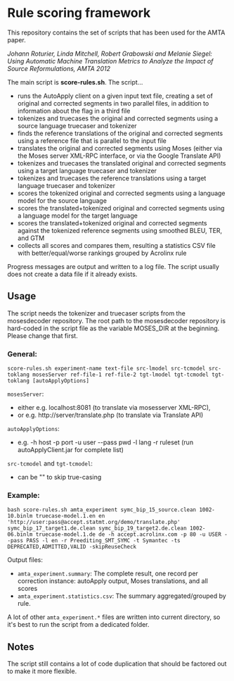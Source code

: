 Rule scoring framework
======================

This repository contains the set of scripts that has been used for the AMTA paper.

*Johann Roturier, Linda Mitchell, Robert Grabowski and Melanie Siegel: Using Automatic Machine Translation Metrics to Analyze the Impact of Source Reformulations, AMTA 2012*

The main script is **score-rules.sh**. The script...
- runs the AutoApply client on a given input text file, creating a set
  of original and corrected segments in two parallel files,
  in addition to information about the flag in a third file
- tokenizes and truecases the original and corrected segments 
  using a source language truecaser and tokenizer
- finds the reference translations of the original and corrected
  segments using a reference file that is parallel to the input file
- translates the original and corrected segments using Moses 
  (either via the Moses server XML-RPC interface, or via the 
   Google Translate API)
- tokenizes and truecases the translated original and corrected segments 
  using a target language truecaser and tokenizer
- tokenizes and truecases the reference translations using a target 
  language truecaser and tokenizer
- scores the tokenized original and corrected segments using a
  language model for the source language
- scores the translated+tokenized original and corrected segments 
  using a language model for the target language
- scores the translated+tokenized original and corrected segments 
  against the tokenized reference segments using smoothed BLEU, TER, and GTM
- collects all scores and compares them, resulting a statistics CSV file
  with better/equal/worse rankings grouped by Acrolinx rule

Progress messages are output and written to a log file.
The script usually does not create a data file if it already exists.

## Usage

The script needs the tokenizer and truecaser scripts from the
mosesdecoder repository. The root path to the mosesdecoder repository
is hard-coded in the script file as the variable MOSES_DIR at the
beginning. Please change that first.

### General: 

```shell
score-rules.sh experiment-name text-file src-lmodel src-tcmodel src-toklang mosesServer ref-file-1 ref-file-2 tgt-lmodel tgt-tcmodel tgt-toklang [autoApplyOptions]
```

`mosesServer`: 
- either e.g. localhost:8081 (to translate via mosesserver XML-RPC),
- or e.g. http://server/translate.php (to translate via Translate API)
  
`autoApplyOptions`: 
- e.g. -h host -p port -u user --pass pwd -l lang -r ruleset (run autoApplyClient.jar for complete list)
  
`src-tcmodel` and `tgt-tcmodel`:
- can be "" to skip true-casing


### Example:

```shell
bash score-rules.sh amta_experiment symc_bip_15_source.clean 1002-10.binlm truecase-model.1.en en 'http://user:pass@accept.statmt.org/demo/translate.php' symc_bip_17_target1.de.clean symc_bip_19_target2.de.clean 1002-06.binlm truecase-model.1.de de -h accept.acrolinx.com -p 80 -u USER --pass PASS -l en -r Preediting_SMT_SYMC -t Symantec -ts DEPRECATED,ADMITTED,VALID -skipReuseCheck
```

Output files:

- `amta_experiment.summary`: The complete result, one record per correction instance: autoApply output, Moses translations, and all scores
- `amta_experiment.statistics.csv`: The summary aggregated/grouped by rule.
  
A lot of other `amta_experiment.*` files are written into current directory, so it's best to run the script from a dedicated folder.


## Notes

The script still contains a lot of code duplication that should be
factored out to make it more flexible.
